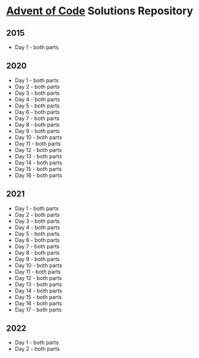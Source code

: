 # [Advent of Code](https://adventofcode.com "Advent of Code") Solutions Repository

## 2015

- Day 1 - both parts

## 2020

- Day 1 - both parts
- Day 2 - both parts
- Day 3 - both parts
- Day 4 - both parts
- Day 5 - both parts
- Day 6 - both parts
- Day 7 - both parts
- Day 8 - both parts
- Day 9 - both parts
- Day 10 - both parts
- Day 11 - both parts
- Day 12 - both parts
- Day 13 - both parts
- Day 14 - both parts
- Day 15 - both parts
- Day 16 - both parts

## 2021

- Day 1 - both parts
- Day 2 - both parts
- Day 3 - both parts
- Day 4 - both parts
- Day 5 - both parts
- Day 6 - both parts
- Day 7 - both parts
- Day 8 - both parts
- Day 9 - both parts
- Day 10 - both parts
- Day 11 - both parts
- Day 12 - both parts
- Day 13 - both parts
- Day 14 - both parts
- Day 15 - both parts
- Day 16 - both parts
- Day 17 - both parts

## 2022

- Day 1 - both parts
- Day 2 - both parts
